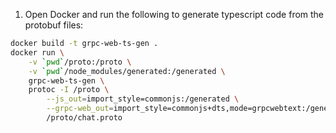 1. Open Docker and run the following to generate typescript code from the protobuf files:

```bash
docker build -t grpc-web-ts-gen .
docker run \
    -v `pwd`/proto:/proto \
    -v `pwd`/node_modules/generated:/generated \
    grpc-web-ts-gen \
    protoc -I /proto \
        --js_out=import_style=commonjs:/generated \
        --grpc-web_out=import_style=commonjs+dts,mode=grpcwebtext:/generated \
        /proto/chat.proto
```
